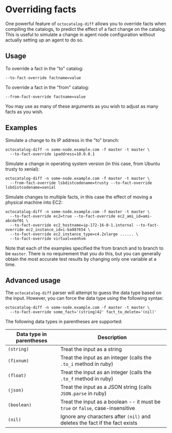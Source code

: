 # Overriding facts

One powerful feature of `octocatalog-diff` allows you to override facts when compiling the catalogs, to predict the effect of a fact change on the catalog. This is useful to simulate a change in agent node configuration without actually setting up an agent to do so.

## Usage

To override a fact in the "to" catalog:

```
--to-fact-override factname=value
```

To override a fact in the "from" catalog:

```
--from-fact-override factname=value
```

You may use as many of these arguments as you wish to adjust as many facts as you wish.

## Examples

Simulate a change to its IP address in the "to" branch:

```
octocatalog-diff -n some-node.example.com -f master -t master \
  --to-fact-override ipaddress=10.0.0.1
```

Simulate a change in operating system version (in this case, from Ubuntu trusty to xenial):

```
octocatalog-diff -n some-node.example.com -f master -t master \
  --from-fact-override lsbdistcodename=trusty --to-fact-override lsbdistcodename=xenial
```

Simulate changes to multiple facts, in this case the effect of moving a physical machine into EC2:

```
octocatalog-diff -n some-node.example.com -f master -t master \
  --to-fact-override ec2=true --to-fact-override ec2_ami_id=ami-abcdef01 \
  --to-fact-override ec2_hostname=ip-172-16-0-1.internal --to-fact-override ec2_instance_id=i-ba987654 \
  --to-fact-override ec2_instance_type=c4.2xlarge ...... \
  --to-fact-override virtual=xenhvm
```

Note that each of the examples specified the from branch and to branch to be `master`. There is no requirement that you do this, but you can generally obtain the most accurate test results by changing only one variable at a time.

## Advanced usage

The `octocatalog-diff` parser will attempt to guess the data type based on the input. However, you can force the data type using the following syntax:

```
octocatalog-diff -n some-node.example.com -f master -t master \
  --to-fact-override some_fact='(string)42' fact_to_delete='(nil)'
```

The following data types in parentheses are supported:

| Data type in parentheses | Description |
| ------------------------ | ------------|
| `(string)` | Treat the input as a string |
| `(fixnum)` | Treat the input as an integer (calls the `.to_i` method in ruby) |
| `(float)` | Treat the input as an integer (calls the `.to_f` method in ruby) |
| `(json)` | Treat the input as a JSON string (calls `JSON.parse` in ruby) |
| `(boolean)` | Treat the input as a boolean -- it must be `true` or `false`, case-insensitive |
| `(nil)` | Ignore any characters after `(nil)` and deletes the fact if the fact exists |
